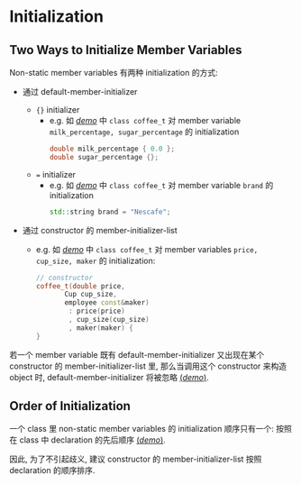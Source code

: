 # Initialization

## Two Ways to Initialize Member Variables

Non-static member variables 有两种 initialization 的方式:

- 通过 default-member-initializer
  - `{}` initializer
    - e.g.
      如 [*demo*](psi_element://MemberVarInitialization_Initialization_Test) 中 `class coffee_t` 对
      member variable `milk_percentage, sugar_percentage` 的 initialization
      ```c++
      double milk_percentage { 0.0 };
      double sugar_percentage {};
      ``` 
  - `=` initializer
    - e.g.
      如 [*demo*](psi_element://MemberVarInitialization_Initialization_Test) 中 `class coffee_t` 对
      member variable `brand` 的 initialization
      ```c++
      std::string brand = "Nescafe";
      ```

- 通过 constructor 的 member-initializer-list
    - e.g.
      如 [*demo*](psi_element://MemberVarInitialization_Initialization_Test) 中 `class coffee_t` 对
      member variables `price, cup_size, maker` 的 initialization:
      ```c++
      // constructor
      coffee_t(double price, 
             Cup cup_size, 
             employee const&maker)
              : price(price)
              , cup_size(cup_size)
              , maker(maker) {
      }
      ```

若一个 member variable 既有 default-member-initializer 又出现在某个 constructor 的 member-initializer-list 里,
那么当调用这个 constructor 来构造 object 时, default-member-initializer 将被忽略 [(*demo*)](psi_element://MemberVarInitialization_OverwriteInitialization_Test).

## Order of Initialization

一个 class 里 non-static member variables 的 initialization 顺序只有一个: 
按照在 class 中 declaration 的先后顺序 [(*demo*)](psi_element://MemberVarInitialization_Order_Test).

因此, 为了不引起歧义, 建议 constructor 的 member-initializer-list 按照 declaration 的顺序排序.
